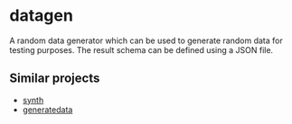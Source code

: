# datagen

A random data generator which can be used to generate random data for testing purposes.
The result schema can be defined using a JSON file.

## Similar projects

* [synth](https://github.com/shuttle-hq/synth)
* [generatedata](https://github.com/benkeen/generatedata)

